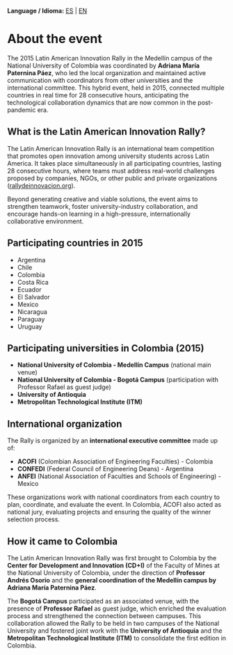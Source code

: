 **Language / Idioma:** [ES](README.md) | [EN](README_en.md)


# About the event

The 2015 Latin American Innovation Rally in the Medellín campus of the National University of Colombia was coordinated by **Adriana María Paternina Páez**, who led the local organization and maintained active communication with coordinators from other universities and the international committee. This hybrid event, held in 2015, connected multiple countries in real time for 28 consecutive hours, anticipating the technological collaboration dynamics that are now common in the post-pandemic era.

## What is the Latin American Innovation Rally?
The Latin American Innovation Rally is an international team competition that promotes open innovation among university students across Latin America. It takes place simultaneously in all participating countries, lasting 28 consecutive hours, where teams must address real-world challenges proposed by companies, NGOs, or other public and private organizations ([rallydeinnovacion.org](https://www.rallydeinnovacion.org/?utm_source=chatgpt.com)).

Beyond generating creative and viable solutions, the event aims to strengthen teamwork, foster university-industry collaboration, and encourage hands-on learning in a high-pressure, internationally collaborative environment.

## Participating countries in 2015
- Argentina  
- Chile  
- Colombia  
- Costa Rica  
- Ecuador  
- El Salvador  
- Mexico  
- Nicaragua  
- Paraguay  
- Uruguay  

## Participating universities in Colombia (2015)
- **National University of Colombia - Medellín Campus** (national main venue)  
- **National University of Colombia - Bogotá Campus** (participation with Professor Rafael as guest judge)  
- **University of Antioquia**  
- **Metropolitan Technological Institute (ITM)**

## International organization
The Rally is organized by an **international executive committee** made up of:
- **ACOFI** (Colombian Association of Engineering Faculties) - Colombia  
- **CONFEDI** (Federal Council of Engineering Deans) - Argentina  
- **ANFEI** (National Association of Faculties and Schools of Engineering) - Mexico  

These organizations work with national coordinators from each country to plan, coordinate, and evaluate the event. In Colombia, ACOFI also acted as national jury, evaluating projects and ensuring the quality of the winner selection process.

## How it came to Colombia
The Latin American Innovation Rally was first brought to Colombia by the **Center for Development and Innovation (CD+I)** of the Faculty of Mines at the National University of Colombia, under the direction of **Professor Andrés Osorio** and the **general coordination of the Medellín campus by Adriana María Paternina Páez**.  

The **Bogotá Campus** participated as an associated venue, with the presence of **Professor Rafael** as guest judge, which enriched the evaluation process and strengthened the connection between campuses. This collaboration allowed the Rally to be held in two campuses of the National University and fostered joint work with the **University of Antioquia** and the **Metropolitan Technological Institute (ITM)** to consolidate the first edition in Colombia.
